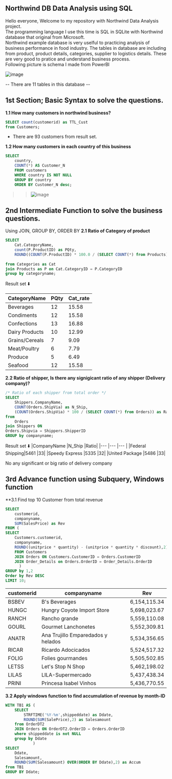 ## Northwind DB Data Analysis using SQL  
Hello everyone, Welcome to my repository with Northwind Data Analysis project.  
The programming language I use this time is SQL in SQLite with Northwind database that original from Microsoft.  
Northwind example database is very uselful to practicing analysis of business performance in food industry.
The tables in database are including from product, product details, categories, supplier to logistics details.
These are very good to pratice and understand business process.  
Following picture is schema I made from PowerBI

![image](https://github.com/BambiPK/mydata_portfolio/assets/141467571/ccac90cb-16e8-439d-9ee5-81df3367173e)

-- There are 11 tables in this database --
## 1st Section; Basic Syntax to solve the questions.

**1.1 How many customers in northwind business?**

```sql
SELECT count(customerid) as TTL_Cust
from Customers;
```
+ There are 93 customers from result set.



**1.2 How many customers in each country of this business**

```sql
SELECT 
	country,
	COUNT(*) AS Customer_N
  	FROM customers
    WHERE country IS NOT NULL
	GROUP BY country
    ORDER BY Customer_N desc;
```
>> ![image](https://github.com/BambiPK/mydata_portfolio/assets/141467571/631b78de-192f-428f-94a3-37f9640de339)

## 2nd Intermediate Function to solve the business questions.
Using JOIN, GROUP BY, ORDER BY
**2.1 Ratio of Category of product**

```sql
SELECT
    Cat.CategoryName,
    count(P.ProductID) as PQty,
    ROUND((COUNT(P.ProductID) * 100.0 / (SELECT COUNT(*) from Products)),2) as Cat_rate
    
from Categories as Cat
join Products as P on Cat.CategoryID = P.CategoryID
group by categoryname;
```
Result set ⬇️

|CategoryName	|PQty	|Cat_rate|
|---|---|---|
|Beverages	|12	|15.58|
|Condiments	|12	|15.58|
|Confections	|13	|16.88|
|Dairy Products	|10	|12.99|
|Grains/Cereals	|7	|9.09|
|Meat/Poultry	|6	|7.79|
|Produce	|5	|6.49|
|Seafood	|12	|15.58|

**2.2 Ratio of shipper, Is there any signigicant ratio of any shipper (Delivery company)?**
```sql
/* Ratio of each shipper from total order */
SELECT
    Shippers.CompanyName,
    COUNT(Orders.ShipVia) as N_Ship,
    (COUNT(Orders.ShipVia) * 100 / (SELECT COUNT(*) from Orders)) as Ratio
from
	Orders
join Shippers ON
Orders.Shipvia = Shippers.ShipperID
GROUP by companyname;
```

Result set ⬇️
|CompanyName |N_Ship	|Ratio|
|---         |---       |---  |
|Federal Shipping|5461	|33|
|Speedy Express	|5335	|32|
|United Package	|5486	|33|

No any significant or big ratio of delivery company

## 3rd Advance function using Subquery, Windows function
**3.1 Find top 10 Customer from total revenue

```sql
SELECT
	customerid,
    companyname,
    SUM(SalesPrice) as Rev    
FROM (
SELECT
	Customers.customerid,
    companyname,
	ROUND((unitprice * quantity) - (unitprice * quantity * discount),2) as SalesPrice
    FROM Customers
	JOIN Orders ON Customers.CustomerID = Orders.CustomerID
	JOIN Order_Details on Orders.OrderID = Order_Details.OrderID
  	  )
GROUP by 1,2
Order by Rev DESC
LIMIT 10;
```
|customerid	|companyname	                        |Rev|
|---            |---                                    |---|
|BSBEV	        |B's Beverages	                        |6,154,115.34|
|HUNGC	        |Hungry Coyote Import Store	        |5,698,023.67|
|RANCH	        |Rancho grande	                 	|5,559,110.08|
|GOURL	        |Gourmet Lanchonetes	                |5,552,309.81|
|ANATR	        |Ana Trujillo Emparedados y helados	|5,534,356.65|
|RICAR	        |Ricardo Adocicados	                |5,524,517.32| 
|FOLIG	        |Folies gourmandes	                |5,505,502.85|
|LETSS	        |Let's Stop N Shop	                |5,462,198.02|
|LILAS	        |LILA-Supermercado	                |5,437,438.34|
|PRINI	        |Princesa Isabel Vinhos	                |5,436,770.55|

**3.2 Apply windows function to find accumulation of revenue by month-ID**
```sql
WITH TB1 AS (
	SELECT
		STRFTIME('%Y-%m',shippeddate) as Ddate,
    	ROUND(SUM(SalePrice),2) as Salesamount    
	from OrderDT2
	JOIN Orders ON OrderDT2.OrderID = Orders.OrderID
	where shippeddate is not NULL
	group by Ddate
  			)
SELECT
	Ddate,
    Salesamount,
    ROUND(SUM(Salesamount) OVER(ORDER BY Ddate),2) as Accum
from TB1
GROUP BY Ddate;
```



